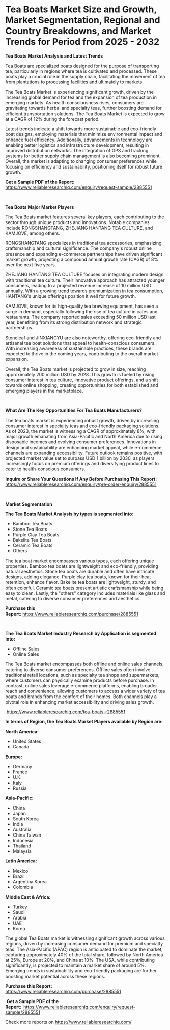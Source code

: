 <p><h1>Tea Boats Market Size and Growth, Market Segmentation, Regional and Country Breakdowns, and Market Trends for Period from 2025 -  2032</h1></p><p><strong>Tea Boats Market Analysis and Latest Trends</strong></p>
<p><p>Tea Boats are specialized boats designed for the purpose of transporting tea, particularly in regions where tea is cultivated and processed. These boats play a crucial role in the supply chain, facilitating the movement of tea from plantations to processing facilities and ultimately to markets.</p><p>The Tea Boats Market is experiencing significant growth, driven by the increasing global demand for tea and the expansion of tea production in emerging markets. As health consciousness rises, consumers are gravitating towards herbal and specialty teas, further boosting demand for efficient transportation solutions. The Tea Boats Market is expected to grow at a CAGR of 12% during the forecast period. </p><p>Latest trends indicate a shift towards more sustainable and eco-friendly boat designs, employing materials that minimize environmental impact and enhance fuel efficiency. Additionally, advancements in technology are enabling better logistics and infrastructure development, resulting in improved distribution networks. The integration of GPS and tracking systems for better supply chain management is also becoming prominent. Overall, the market is adapting to changing consumer preferences while focusing on efficiency and sustainability, positioning itself for robust future growth.</p></p>
<p><strong>Get a Sample PDF of the Report:&nbsp;</strong> <a href="https://www.reliableresearchiq.com/enquiry/request-sample/2885551?utm_campaign=3500&utm_medium=2&utm_source=Github&utm_content=ia&utm_term=13032025&utm_id=tea-boats">https://www.reliableresearchiq.com/enquiry/request-sample/2885551</a></p>
<p>&nbsp;</p>
<p><strong>Tea Boats Major Market Players</strong></p>
<p><p>The Tea Boats market features several key players, each contributing to the sector through unique products and innovations. Notable companies include RONGSHANGTANG, ZHEJIANG HANTANG TEA CULTURE, and KAMJOVE, among others. </p><p>RONGSHANGTANG specializes in traditional tea accessories, emphasizing craftsmanship and cultural significance. The company's robust online presence and expanding e-commerce partnerships have driven significant market growth, projecting a compound annual growth rate (CAGR) of 8% over the next five years.</p><p>ZHEJIANG HANTANG TEA CULTURE focuses on integrating modern design with traditional tea culture. Their innovative approach has attracted younger consumers, leading to a projected revenue increase of 10 million USD annually. With a growing trend towards premiumization in tea consumption, HANTANG's unique offerings position it well for future growth.</p><p>KAMJOVE, known for its high-quality tea brewing equipment, has seen a surge in demand, especially following the rise of tea culture in cafes and restaurants. The company reported sales exceeding 50 million USD last year, benefiting from its strong distribution network and strategic partnerships.</p><p>Stoneleaf and JINXIANGYU are also noteworthy, offering eco-friendly and artisanal tea boat solutions that appeal to health-conscious consumers. With increasing awareness of sustainable practices, these brands are expected to thrive in the coming years, contributing to the overall market expansion.</p><p>Overall, the Tea Boats market is projected to grow in size, reaching approximately 200 million USD by 2028. This growth is fueled by rising consumer interest in tea culture, innovative product offerings, and a shift towards online shopping, creating opportunities for both established and emerging players in the marketplace.</p></p>
<p>&nbsp;</p>
<p><strong>What Are The Key Opportunities For Tea Boats Manufacturers?</strong></p>
<p><p>The tea boats market is experiencing robust growth, driven by increasing consumer interest in specialty teas and eco-friendly packaging solutions. As of 2023, the market is witnessing a CAGR of approximately 8%, with major growth emanating from Asia-Pacific and North America due to rising disposable incomes and evolving consumer preferences. Innovations in design and sustainability are enhancing market appeal, while e-commerce channels are expanding accessibility. Future outlook remains positive, with projected market value set to surpass USD 1 billion by 2030, as players increasingly focus on premium offerings and diversifying product lines to cater to health-conscious consumers.</p></p>
<p><strong>Inquire or Share Your Questions If Any Before Purchasing This Report:</strong> <a href="https://www.reliableresearchiq.com/enquiry/pre-order-enquiry/2885551?utm_campaign=3500&utm_medium=2&utm_source=Github&utm_content=ia&utm_term=13032025&utm_id=tea-boats">https://www.reliableresearchiq.com/enquiry/pre-order-enquiry/2885551</a></p>
<p>&nbsp;</p>
<p><strong>Market Segmentation</strong></p>
<p><strong>The Tea Boats Market Analysis by types is segmented into:</strong></p>
<p><ul><li>Bamboo Tea Boats</li><li>Stone Tea Boats</li><li>Purple Clay Tea Boats</li><li>Bakelite Tea Boats</li><li>Ceramic Tea Boats</li><li>Others</li></ul></p>
<p><p>The tea boat market encompasses various types, each offering unique properties. Bamboo tea boats are lightweight and eco-friendly, providing natural aesthetics. Stone tea boats are durable and often have intricate designs, adding elegance. Purple clay tea boats, known for their heat retention, enhance flavor. Bakelite tea boats are lightweight, sturdy, and often colorful. Ceramic tea boats present artistic craftsmanship while being easy to clean. Lastly, the "others" category includes materials like glass and metal, catering to diverse consumer preferences and aesthetics.</p></p>
<p><strong>Purchase this Report:&nbsp;</strong><a href="https://www.reliableresearchiq.com/purchase/2885551?utm_campaign=3500&utm_medium=2&utm_source=Github&utm_content=ia&utm_term=13032025&utm_id=tea-boats">https://www.reliableresearchiq.com/purchase/2885551</a></p>
<p>&nbsp;</p>
<p><strong>The Tea Boats Market Industry Research by Application is segmented into:</strong></p>
<p><ul><li>Offline Sales</li><li>Online Sales</li></ul></p>
<p><p>The Tea Boats market encompasses both offline and online sales channels, catering to diverse consumer preferences. Offline sales often involve traditional retail locations, such as specialty tea shops and supermarkets, where customers can physically examine products before purchase. In contrast, online sales leverage e-commerce platforms, enabling broader reach and convenience, allowing customers to access a wider variety of tea boats and brands from the comfort of their homes. Both channels play a pivotal role in enhancing market accessibility and driving sales growth.</p></p>
<p><a href="https://www.reliableresearchiq.com/tea-boats-r2885551?utm_campaign=3500&utm_medium=2&utm_source=Github&utm_content=ia&utm_term=13032025&utm_id=tea-boats">&nbsp;https://www.reliableresearchiq.com/tea-boats-r2885551</a></p>
<p><strong>In terms of Region, the Tea Boats Market Players available by Region are:</strong></p>
<p>
    <p> <strong> North America: </strong>
        <ul>
            <li>United States</li>
            <li>Canada</li>
        </ul>
        </p> 
    <p> <strong> Europe: </strong>
        <ul>
            <li>Germany</li>
            <li>France</li>
            <li>U.K.</li>
            <li>Italy</li>
            <li>Russia</li>
        </ul>
        </p> 
    <p> <strong> Asia-Pacific: </strong>
        <ul>
            <li>China</li>
            <li>Japan</li>
            <li>South Korea</li>
            <li>India</li>
            <li>Australia</li>
            <li>China Taiwan</li>
            <li>Indonesia</li>
            <li>Thailand</li>
            <li>Malaysia</li>
        </ul>
        </p> 
    <p> <strong> Latin America: </strong>
        <ul>
            <li>Mexico</li>
            <li>Brazil</li>
            <li>Argentina Korea</li>
            <li>Colombia</li>
        </ul>
        </p> 
    <p> <strong> Middle East & Africa: </strong>
        <ul>
            <li>Turkey</li>
            <li>Saudi</li>
            <li>Arabia</li>
            <li>UAE</li>
            <li>Korea</li>
        </ul>
    </p>
    </p>
<p><p>The global Tea Boats market is witnessing significant growth across various regions, driven by increasing consumer demand for premium and specialty teas. The Asia-Pacific (APAC) region is anticipated to dominate the market, capturing approximately 40% of the total share, followed by North America at 25%, Europe at 20%, and China at 10%. The USA, while contributing significantly, is projected to maintain a market share of around 5%. Emerging trends in sustainability and eco-friendly packaging are further boosting market potential across these regions.</p></p>
<p><strong>Purchase this Report: </strong><a href="https://www.reliableresearchiq.com/purchase/2885551?utm_campaign=3500&utm_medium=2&utm_source=Github&utm_content=ia&utm_term=13032025&utm_id=tea-boats">https://www.reliableresearchiq.com/purchase/2885551</a></p>
<p>&nbsp;<strong>Get a Sample PDF of the Report:&nbsp;&nbsp;</strong><a href="https://www.reliableresearchiq.com/enquiry/request-sample/2885551?utm_campaign=3500&utm_medium=2&utm_source=Github&utm_content=ia&utm_term=13032025&utm_id=tea-boats">https://www.reliableresearchiq.com/enquiry/request-sample/2885551</a></p>
<p><strong></strong></p>
<p>Check more reports on <a href="https://www.reliableresearchiq.com/?utm_campaign=3500&utm_medium=2&utm_source=Github&utm_content=ia&utm_term=13032025&utm_id=tea-boats">https://www.reliableresearchiq.com/</a></p>
